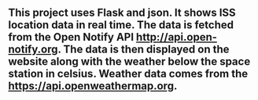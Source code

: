 ## This project uses Flask and json. It shows ISS location data in real time. The data is fetched from the Open Notify API http://api.open-notify.org. The data is then displayed on the website along with the weather below the space station in celsius. Weather data comes from the https://api.openweathermap.org. 
